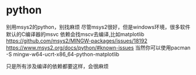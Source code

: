 # python
别用msys2的python，别找麻烦
尽管msys2很好，但是windows环境，很多软件默认的C编译器的msvc
依赖会找mscv去编译,比如matplotlib
https://github.com/msys2/MINGW-packages/issues/18192
https://www.msys2.org/docs/python/#known-issues
当然你可以使用pacman -S mingw-w64-ucrt-x86_64-python-matplotlib

只是所有涉及编译的依赖都要这样，会很麻烦